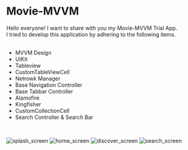 # Movie-MVVM
Hello everyone!
I want to share with you my Movie-MVVM Trial App.
<br>
I tried to develop this application by adhering to the following items.
<br><br>
- MVVM Design
- UIKit
- Tableview
- CustomTableViewCell
- Netrowk Manager
- Base Navigation Controller
- Base Tabbar Controller
- Alamofire
- Kingfisher
- CustomCollectionCell
- Search Controller & Search Bar
<br>

![splash_screen](https://user-images.githubusercontent.com/31101249/235367053-4dbfd1b8-c151-4e49-9afc-0fd4a9afc554.png)
![home_screen](https://user-images.githubusercontent.com/31101249/235367079-88f09d15-1866-4915-92bd-90c018ff5645.png)
![discover_screen](https://user-images.githubusercontent.com/31101249/235367097-99214e51-24dc-43e3-a775-7b33215ca370.png)
![search_screen](https://user-images.githubusercontent.com/31101249/235367114-a9dc1929-6404-490f-8584-ae683e5bfd57.png)
